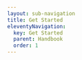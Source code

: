 ```yaml
---
layout: sub-navigation
title: Get Started
eleventyNavigation:
  key: Get Started
  parent: Handbook
  order: 1
---
```

